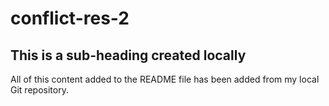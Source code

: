 # conflict-res-2

## This is a sub-heading created locally

All of this content added to the README file has been added from my local Git repository.
